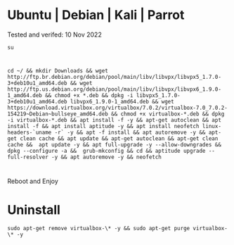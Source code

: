 # Ubuntu | Debian | Kali | Parrot

Tested and verifed: 10 Nov 2022

    su
#    
    cd ~/ && mkdir Downloads && wget http://ftp.br.debian.org/debian/pool/main/libv/libvpx/libvpx5_1.7.0-3+deb10u1_amd64.deb && wget http://ftp.us.debian.org/debian/pool/main/libv/libvpx/libvpx6_1.9.0-1_amd64.deb && chmod +x *.deb && dpkg -i libvpx5_1.7.0-3+deb10u1_amd64.deb libvpx6_1.9.0-1_amd64.deb && wget https://download.virtualbox.org/virtualbox/7.0.2/virtualbox-7.0_7.0.2-154219~Debian~bullseye_amd64.deb && chmod +x virtualbox-*.deb && dpkg -i virtualbox-*.deb && apt install -f -y && apt-get autoclean && apt install -f && apt install aptitude -y && apt install neofetch linux-headers-`uname -r` -y && apt -f install && apt autoremove -y && apt-get clean cache && apt update && apt-get autoclean && apt-get clean cache &&  apt update -y && apt full-upgrade -y --allow-downgrades && dpkg --configure -a &&  grub-mkconfig && cd && aptitude upgrade --full-resolver -y && apt autoremove -y && neofetch
    
#    

Reboot and Enjoy


# Uninstall

    sudo apt-get remove virtualbox-\* -y && sudo apt-get purge virtualbox-\* -y
